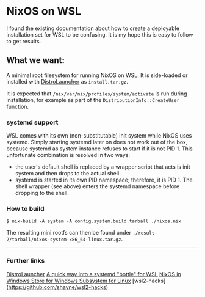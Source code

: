 # NixOS on WSL

I found the existing documentation about how to create a deployable installation 
set for WSL to be confusing.  It is my hope this is easy to follow to get results.

## What we want:

A minimal root filesystem for running NixOS on WSL. 
It is side-loaded or installed with [DistroLauncher](https://github.com/microsoft/WSL-DistroLauncher) as `install.tar.gz`.

It is expected that `/nix/var/nix/profiles/system/activate` is run during
installation, for example as part of the `DistributionInfo::CreateUser`
function.


### systemd support

WSL comes with its own (non-substitutable) init system while NixOS uses systemd.
Simply starting systemd later on does not work out of the box, because systemd
as system instance refuses to start if it is not PID 1. This unfortunate
combination is resolved in two ways:

* the user's default shell is replaced by a wrapper script that acts is init
  system and then drops to the actual shell
* systemd is started in its own PID namespace; therefore, it is PID 1. The shell
  wrapper (see above) enters the systemd namespace before dropping to the shell.


### How to build

`$ nix-build -A system -A config.system.build.tarball ./nixos.nix`

The resulting mini rootfs can then be found under
`./result-2/tarball/nixos-system-x86_64-linux.tar.gz`.

******

### Further links

[DistroLauncher](https://github.com/microsoft/WSL-DistroLauncher)
[A quick way into a systemd "bottle" for WSL](https://github.com/arkane-systems/genie)
[NixOS in Windows Store for Windows Subsystem for Linux](https://github.com/NixOS/nixpkgs/issues/30391)
[wsl2-hacks] (https://github.com/shayne/wsl2-hacks)

